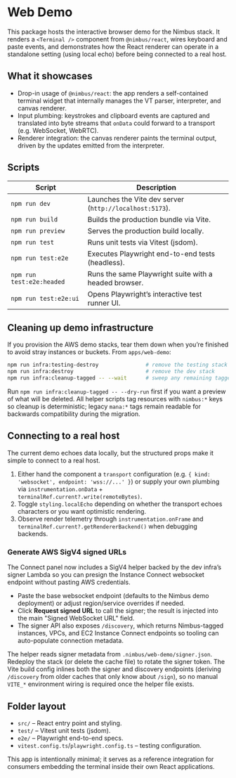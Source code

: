 # Web Demo

This package hosts the interactive browser demo for the Nimbus stack. It renders a `<Terminal />` component from `@nimbus/react`, wires keyboard and paste events, and demonstrates how the React renderer can operate in a standalone setting (using local echo) before being connected to a real host.

## What it showcases

- Drop-in usage of `@nimbus/react`: the app renders a self-contained terminal widget that internally manages the VT parser, interpreter, and canvas renderer.
- Input plumbing: keystrokes and clipboard events are captured and translated into byte streams that `onData` could forward to a transport (e.g. WebSocket, WebRTC).
- Renderer integration: the canvas renderer paints the terminal output, driven by the updates emitted from the interpreter.

## Scripts

| Script | Description |
| --- | --- |
| `npm run dev` | Launches the Vite dev server (`http://localhost:5173`). |
| `npm run build` | Builds the production bundle via Vite. |
| `npm run preview` | Serves the production build locally. |
| `npm run test` | Runs unit tests via Vitest (jsdom). |
| `npm run test:e2e` | Executes Playwright end-to-end tests (headless). |
| `npm run test:e2e:headed` | Runs the same Playwright suite with a headed browser. |
| `npm run test:e2e:ui` | Opens Playwright’s interactive test runner UI. |

## Cleaning up demo infrastructure

If you provision the AWS demo stacks, tear them down when you’re finished to avoid stray instances or buckets. From `apps/web-demo`:

```bash
npm run infra:testing-destroy               # remove the testing stack
npm run infra:destroy                       # remove the dev stack
npm run infra:cleanup-tagged -- --wait      # sweep any remaining tagged stacks
```

Run `npm run infra:cleanup-tagged -- --dry-run` first if you want a preview of what will be deleted. All helper scripts tag resources with `nimbus:*` keys so cleanup is deterministic; legacy `mana:*` tags remain readable for backwards compatibility during the migration.

## Connecting to a real host

The current demo echoes data locally, but the structured props make it simple to connect to a real host.

1. Either hand the component a `transport` configuration (e.g. `{ kind: 'websocket', endpoint: 'wss://...' }`) or supply your own plumbing via `instrumentation.onData` + `terminalRef.current?.write(remoteBytes)`.
2. Toggle `styling.localEcho` depending on whether the transport echoes characters or you want optimistic rendering.
3. Observe render telemetry through `instrumentation.onFrame` and `terminalRef.current?.getRendererBackend()` when debugging backends.

### Generate AWS SigV4 signed URLs

The Connect panel now includes a SigV4 helper backed by the dev infra’s signer Lambda so you can presign the Instance Connect websocket endpoint without pasting AWS credentials.

- Paste the base websocket endpoint (defaults to the Nimbus demo deployment) or adjust region/service overrides if needed.
- Click **Request signed URL** to call the signer; the result is injected into the main "Signed WebSocket URL" field.
- The signer API also exposes `/discovery`, which returns Nimbus-tagged instances, VPCs, and EC2 Instance Connect endpoints so tooling can auto-populate connection metadata.

The helper reads signer metadata from `.nimbus/web-demo/signer.json`. Redeploy the stack (or delete the cache file) to rotate the signer token. The Vite build config inlines both the signer and discovery endpoints (deriving `/discovery` from older caches that only know about `/sign`), so no manual `VITE_*` environment wiring is required once the helper file exists.

## Folder layout

- `src/` – React entry point and styling.
- `test/` – Vitest unit tests (jsdom).
- `e2e/` – Playwright end-to-end specs.
- `vitest.config.ts`/`playwright.config.ts` – testing configuration.

This app is intentionally minimal; it serves as a reference integration for consumers embedding the terminal inside their own React applications.
